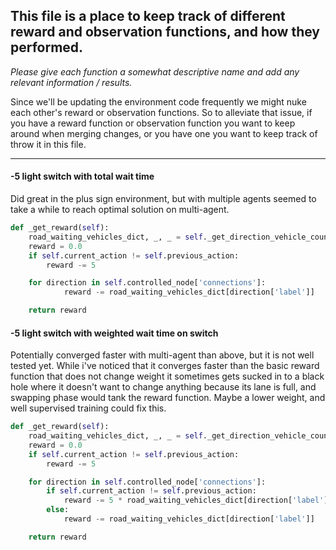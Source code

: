 ## This file is a place to keep track of different reward and observation functions, and how they performed.
_Please give each function a somewhat descriptive name and add any relevant information / results._  

Since we'll be updating the environment code frequently we might nuke each other's reward or observation functions. So
to alleviate that issue, if you have a reward function or observation function you want to keep around when merging 
changes, or you have one you want to keep track of throw it in this file.  

----------------------------------------------------------------------------------------------------------------------  

#### -5 light switch with total wait time
Did great in the plus sign environment, but with multiple agents seemed to take a while to reach optimal solution
on multi-agent.
```python
def _get_reward(self):
    road_waiting_vehicles_dict, _, _ = self._get_direction_vehicle_counts(self.controlled_node)
    reward = 0.0
    if self.current_action != self.previous_action:
        reward -= 5

    for direction in self.controlled_node['connections']:
            reward -= road_waiting_vehicles_dict[direction['label']]

    return reward
```

#### -5 light switch with weighted wait time on switch
Potentially converged faster with multi-agent than above, but it is not well tested yet.
While i've noticed that it converges faster than the basic reward function that does not change weight
it sometimes gets sucked in to a black hole where it doesn't want to change anything because its
lane is full, and swapping phase would tank the reward function. Maybe a lower weight, and well
supervised training could fix this.
```python
def _get_reward(self):
    road_waiting_vehicles_dict, _, _ = self._get_direction_vehicle_counts(self.controlled_node)
    reward = 0.0
    if self.current_action != self.previous_action:
        reward -= 5

    for direction in self.controlled_node['connections']:
        if self.current_action != self.previous_action:
            reward -= 5 * road_waiting_vehicles_dict[direction['label']]
        else:
            reward -= road_waiting_vehicles_dict[direction['label']]

    return reward
```